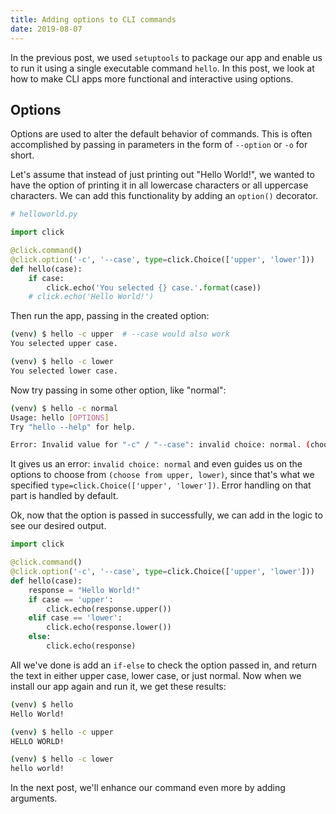 ```yaml
---
title: Adding options to CLI commands
date: 2019-08-07
---
```


In the previous post, we used `setuptools` to package our app and enable us to run it using a single executable command `hello`. In this post, we look at how to make CLI apps more functional and interactive using options.

## Options

Options are used to alter the default behavior of commands. This is often accomplished by passing in parameters in the form of `--option` or `-o` for short.

Let's assume that instead of just printing out "Hello World!", we wanted to have the option of printing it in all lowercase characters or all uppercase characters. We can add this functionality by adding an `option()` decorator.

```python
# helloworld.py

import click

@click.command()
@click.option('-c', '--case', type=click.Choice(['upper', 'lower']))
def hello(case):
    if case:
        click.echo('You selected {} case.'.format(case))
    # click.echo('Hello World!')
```

Then run the app, passing in the created option:

```bash
(venv) $ hello -c upper  # --case would also work
You selected upper case.
```

```bash
(venv) $ hello -c lower
You selected lower case.
```

Now try passing in some other option, like "normal":

```bash
(venv) $ hello -c normal
Usage: hello [OPTIONS]
Try "hello --help" for help.

Error: Invalid value for "-c" / "--case": invalid choice: normal. (choose from upper, lower)
```

It gives us an error: `invalid choice: normal` and even guides us on the options to choose from `(choose from upper, lower)`, since that's what we specified `type=click.Choice(['upper', 'lower'])`. Error handling on that part is handled by default.

Ok, now that the option is passed in successfully, we can add in the logic to see our desired output.

```python
import click

@click.command()
@click.option('-c', '--case', type=click.Choice(['upper', 'lower']))
def hello(case):
    response = "Hello World!"
    if case == 'upper':
        click.echo(response.upper())
    elif case == 'lower':
        click.echo(response.lower())
    else:
        click.echo(response)
```

All we've done is add an `if-else` to check the option passed in, and return the text in either upper case, lower case, or just normal. Now when we install our app again and run it, we get these results:

```bash
(venv) $ hello
Hello World!

(venv) $ hello -c upper
HELLO WORLD!

(venv) $ hello -c lower
hello world!
```

In the next post, we'll enhance our command even more by adding arguments.
